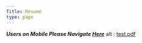 ```yaml
---
Title: Résumé
type: page
---
```

_**Users on  Mobile Please Navigate <a href="https://github.com/kaminimasood/kaminimasood.github.io/blob/6be5f8bbf6b8963a1e79dce857539a4a266d5652/Masood%20Resume_Nov2021.pdf">Here</a>**_
<object data="/Masood Resume_Nov2021.pdf" type="application/pdf" width="700" height="800">
  alt : <a href="/Masood Resume_Nov2021.pdf">test.pdf</a>
</object>
